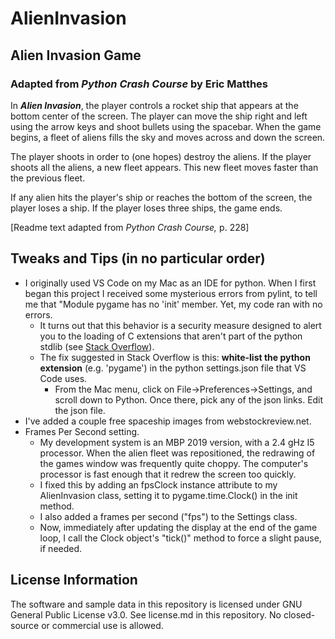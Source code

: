 # AlienInvasion

## Alien Invasion Game

### Adapted from _Python Crash Course_ by Eric Matthes

In ***Alien Invasion***, the player controls a rocket ship that appears at the bottom center of the screen. The player can move the ship right and left using the arrow keys and shoot bullets using the spacebar. When the game begins, a fleet of aliens fills the sky and moves across and down the screen.  

The player shoots in order to (one hopes) destroy the aliens. If the player shoots all the aliens, a new fleet appears.  This new fleet moves faster than the previous fleet.

If any alien hits the player's ship or reaches the bottom of the screen, the player loses a ship. If the player loses three ships, the game ends.

[Readme text adapted from _Python Crash Course,_ p. 228]

## Tweaks and Tips (in no particular order)

* I originally used VS Code on my Mac as an IDE for python.  When I first began this project I received some mysterious errors from pylint, to tell me that "Module pygame has no 'init' member.  Yet, my code ran with no errors.
    * It turns out that this behavior is a security measure designed to alert you to the loading of C extensions that aren't part of the python stdlib (see [Stack Overflow](https://stackoverflow.com/questions/50569453/why-does-it-say-that-module-pygame-has-no-init-member)).
  * The fix suggested in Stack Overflow is this: **white-list the python extension** (e.g. 'pygame') in the python settings.json file that VS Code uses.
    * From the Mac menu, click on File->Preferences->Settings, and scroll down to Python. Once there, pick any of the json links. Edit the json file.
* I've added a couple free spaceship images from webstockreview.net.
* Frames Per Second setting.
  * My development system is an MBP 2019 version, with a 2.4 gHz I5 processor.  When the alien fleet was repositioned, the redrawing of the games window was frequently quite choppy. The computer's processor is fast enough that it redrew the screen too quickly.
  * I fixed this by adding an fpsClock instance attribute to my AlienInvasion class, setting it to pygame.time.Clock() in the init method. 
  * I also added a frames per second ("fps") to the Settings class.  
  * Now, immediately after updating the display at the end of the game loop, I call the Clock object's "tick()" method to force a slight pause, if needed.



## License Information

The software and sample data in this repository is licensed under GNU General Public License v3.0. See license.md in this repository. No closed-source or commercial use is allowed.
